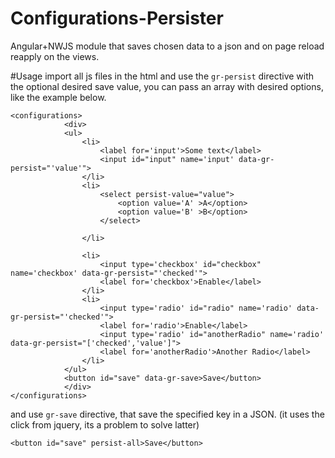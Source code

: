 # Configurations-Persister
Angular+NWJS module that saves chosen data to a json and on page reload reapply on the views.

#Usage
import all js files in the html and
use the `gr-persist` directive with the optional desired save value, you can pass an array with desired options, like the example below.
```
<configurations>
            <div>
            <ul>
                <li>
                    <label for='input'>Some text</label>
                    <input id="input" name='input' data-gr-persist="'value'">
                </li>
                <li>
                    <select persist-value="value">
                        <option value='A' >A</option>
                        <option value='B' >B</option>
                    </select>

                </li>

                <li>
                    <input type='checkbox' id="checkbox" name='checkbox' data-gr-persist="'checked'">
                    <label for='checkbox'>Enable</label>
                </li>
                <li>
                    <input type='radio' id="radio" name='radio' data-gr-persist="'checked'">
                    <label for='radio'>Enable</label>
                    <input type='radio' id="anotherRadio" name='radio' data-gr-persist="['checked','value']">
                    <label for='anotherRadio'>Another Radio</label>
                </li>
            </ul>
            <button id="save" data-gr-save>Save</button>
            </div>
</configurations>
```
and use `gr-save` directive, that save the specified key in a JSON. (it uses the click from jquery, its a problem to solve latter)
```
<button id="save" persist-all>Save</button>
```
